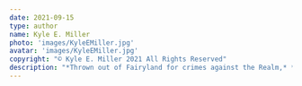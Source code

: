 ```yaml
---
date: 2021-09-15
type: author
name: Kyle E. Miller
photo: 'images/KyleEMiller.jpg'
avatar: 'images/KyleEMiller.jpg'
copyright: "© Kyle E. Miller 2021 All Rights Reserved"
description: "*Thrown out of Fairyland for crimes against the Realm,* ***Kyle E. Miller*** *is a naturalist and moral philosopher living in Michigan. He can usually be found in the dunes or forests, turning up logs looking for life. Past incarnations include zookeeper, video game critic, retail manager, stablehand, and writing tutor. His fiction has appeared in* Clarkesworld, Three-Lobed Burning Eye, *and* Honey & Sulphur. *You can find more at [www.kyle-e-miller.com](http://www.kyle-e-miller.com/).*"
---
```


